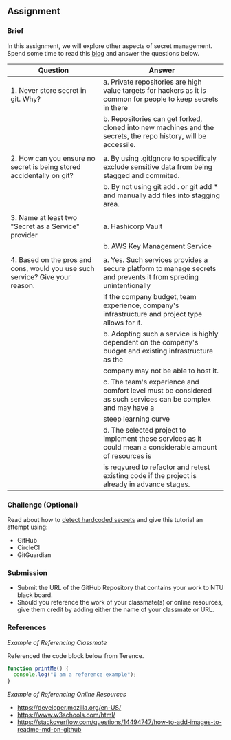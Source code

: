 ## Assignment

### Brief

In this assignment, we will explore other aspects of secret management. Spend some time to read this [blog](https://blog.gitguardian.com/secrets-api-management/) and answer the questions below.

| Question                                                                     | Answer                                                                                                           |
| ---------------------------------------------------------------------------- | ---------------------------------------------------------------------------------------------------------------- |
| 1. Never store secret in git. Why?                                           | a. Private repositories are high value targets for hackers as it is common for people to keep secrets in there   |
|                                                                              | b. Repositories can get forked, cloned into new machines and the secrets, the repo history, will be accessile.   |
|                                                                              |                                                                                                                  |
| 2. How can you ensure no secret is being stored accidentally on git?         | a. By using .gitIgnore to specificaly exclude sensitive data from being stagged and commited.                    |
|                                                                              | b. By not using git add . or git add \* and manually add files into stagging area.                               |
|                                                                              |                                                                                                                  |
| 3. Name at least two "Secret as a Service" provider                          | a. Hashicorp Vault                                                                                               |
|                                                                              | b. AWS Key Management Service                                                                                    |
|                                                                              |                                                                                                                  |
| 4. Based on the pros and cons, would you use such service? Give your reason. | a. Yes. Such services provides a secure platform to manage secrets and prevents it from spreding unintentionally |
|                                                                              | if the company budget, team experience, company's infrastructure and project type allows for it.                 |
|                                                                              | b. Adopting such a service is highly dependent on the company's budget and existing infrastructure as the        |
|                                                                              | company may not be able to host it.                                                                              |
|                                                                              | c. The team's experience and comfort level must be considered as such services can be complex and may have a     |
|                                                                              | steep learning curve                                                                                             |
|                                                                              | d. The selected project to implement these services as it could mean a considerable amount of resources is       |
|                                                                              | is reqyured to refactor and retest existing code if the project is already in advance stages.                    |

### Challenge (Optional)

Read about how to [detect hardcoded secrets](https://circleci.com/blog/detect-hardcoded-secrets-with-gitguardian/) and give this tutorial an attempt using:

- GitHub
- CircleCI
- GitGuardian

### Submission

- Submit the URL of the GitHub Repository that contains your work to NTU black board.
- Should you reference the work of your classmate(s) or online resources, give them credit by adding either the name of your classmate or URL.

### References

_Example of Referencing Classmate_

Referenced the code block below from Terence.

```js
function printMe() {
  console.log("I am a reference example");
}
```

_Example of Referencing Online Resources_

- https://developer.mozilla.org/en-US/
- https://www.w3schools.com/html/
- https://stackoverflow.com/questions/14494747/how-to-add-images-to-readme-md-on-github
